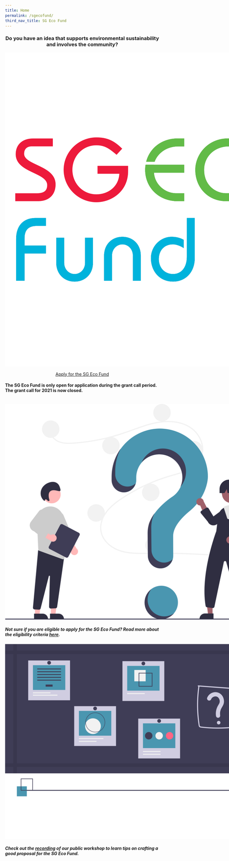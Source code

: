 ```yaml
---
title: Home
permalink: /sgecofund/
third_nav_title: SG Eco Fund
---
```


<center><h3><b>Do you have an idea that supports environmental sustainability and involves the community? </b></h3>

<div>
    <img src="/images/sgeco-logo.jpg" alt="SG Eco Fund" style="max-width:40vh;">
</div>

<a class="button_david" href="/sgecofund/apply/">Apply for the SG Eco Fund</a></center>

#### The SG Eco Fund is only open for application during the grant call period. The grant call for 2021 is now closed.  

<br> 


<div class="logos-row">
  <div class="grid-column">
    <img src="/images/sgeco-question.svg" style="max-width:25vh;" alt="Question"><h5>Not sure if you are eligible to apply for the SG Eco Fund? Read more about the eligibility criteria <a href="/sgecofund/fund-info"><b>here</b></a>.</h5>
  </div>
  <div class="grid-column">
    <img src="/images/sgeco-webinar.svg" style="max-width:25vh;" alt="Recording"><h5>Check out the <a href="/sgecofund/community"><b>recording</b></a> of our public workshop to learn tips on crafting a good proposal for the SG Eco Fund.</h5>
  </div>
</div>

